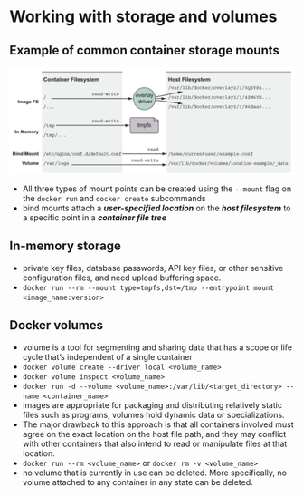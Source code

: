 # Working with storage and volumes

## Example of common container storage mounts

![Example of common container storage mounts](./images/5.png)

* All three types of mount points can be created using the `--mount` flag on the `docker run` and `docker create`
  subcommands
* bind mounts attach a **_user-specified location_** on the **_host filesystem_** to a specific point in a **_container
  file tree_**

## In-memory storage

* private key files, database passwords, API key files, or other sensitive configuration files, and need upload
  buffering space.
* `docker run --rm --mount type=tmpfs,dst=/tmp --entrypoint mount <image_name:version>`

## Docker volumes

* volume is a tool for segmenting and sharing data that has a scope or life cycle that’s independent of a single
  container
* `docker volume create --driver local <volume_name>`
* `docker volume inspect <volume_name>`
* `docker run -d --volume <volume_name>:/var/lib/<target_directory> --name <container_name>`
* images are appropriate for packaging and distributing relatively static files such as programs; volumes hold dynamic
  data or specializations.
* The major drawback to this approach is that all containers involved must agree on the exact location on the host file
  path, and they may conflict with other containers that also intend to read or manipulate files at that location.
* `docker run --rm <volume_name>`  or `docker rm -v <volume_name>`
* no volume that is currently in use can be deleted. More specifically, no volume attached to any container in any state
  can be deleted. 